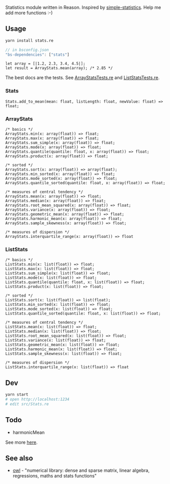 Statistics module written in Reason. Inspired by [simple-statistics](https://github.com/simple-statistics/simple-statistics). Help me add more functions :-)

## Usage

```bash
yarn install stats.re
```

```javascript
// in bsconfig.json
"bs-dependencies": ["stats"]
```

```reason
let array = [|1.2, 2.3, 3.4, 4.5|];
let result = ArrayStats.mean(array); /* 2.85 */
```

The best docs are the tests. See [ArrayStatsTests.re](https://github.com/aaronshaf/stats.re/blob/master/src/ArrayStatsTests.re) and [ListStatsTests.re](https://github.com/aaronshaf/stats.re/blob/master/src/ListStatsTests.re).

### Stats

```reason
Stats.add_to_mean(mean: float, listLength: float, newValue: float) => float;
```

### ArrayStats

```reason
/* basics */
ArrayStats.min(x: array(float)) => float;
ArrayStats.max(x: array(float)) => float;
ArrayStats.sum_simple(x: array(float)) => float;
ArrayStats.mode(x: array(float)) => float;
ArrayStats.quantile(quantile: float, x: array(float)) => float;
ArrayStats.product(x: array(float)) => float;

/* sorted */
ArrayStats.sort(x: array(float)) => array(float);
ArrayStats.min_sorted(x: array(float)) => float;
ArrayStats.mode_sorted(x: array(float)) => float;
ArrayStats.quantile_sorted(quantile: float, x: array(float)) => float;

/* measures of central tendency */
ArrayStats.mean(x: array(float)) => float;
ArrayStats.median(x: array(float)) => float;
ArrayStats.root_mean_squared(x: array(float)) => float;
ArrayStats.variance(x: array(float)) => float;
ArrayStats.geometric_mean(x: array(float)) => float;
ArrayStats.harmonic_mean(x: array(float)) => float;
ArrayStats.sample_skewness(x: array(float)) => float;

/* measures of dispersion */
ArrayStats.interquartile_range(x: array(float)) => float
```

### ListStats

```reason
/* basics */
ListStats.min(x: list(float)) => float;
ListStats.max(x: list(float)) => float;
ListStats.sum_simple(x: list(float)) => float;
ListStats.mode(x: list(float)) => float;
ListStats.quantile(quantile: float, x: list(float)) => float;
ListStats.product(x: list(float)) => float;

/* sorted */
ListStats.sort(x: list(float)) => list(float);
ListStats.min_sorted(x: list(float)) => float;
ListStats.mode_sorted(x: list(float)) => float;
ListStats.quantile_sorted(quantile: float, x: list(float)) => float;

/* measures of central tendency */
ListStats.mean(x: list(float)) => float;
ListStats.median(x: list(float)) => float;
ListStats.root_mean_squared(x: list(float)) => float;
ListStats.variance(x: list(float)) => float;
ListStats.geometric_mean(x: list(float)) => float;
ListStats.harmonic_mean(x: list(float)) => float;
ListStats.sample_skewness(x: list(float)) => float;

/* measures of dispersion */
ListStats.interquartile_range(x: list(float)) => float
```

## Dev

```bash
yarn start
# open http://localhost:1234
# edit src/Stats.re
```

## Todo

* harmonicMean

See more [here](https://simplestatistics.org/docs/).

## See also

* [owl](https://github.com/ryanrhymes/owl) - "numerical library: dense and sparse matrix, linear algebra, regressions, maths and stats functions"
